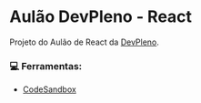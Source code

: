 # Aulão DevPleno - React

Projeto do Aulão de React da [DevPleno](https://lp.devpleno.com/aulaoreact-play/).

### :computer: Ferramentas:
- [CodeSandbox](https://codesandbox.io/ "CodeSandbox")
